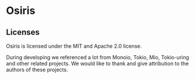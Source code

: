 # Osiris 

## Licenses
Osiris is licensed under the MIT and Apache 2.0 license.

During developing we referenced a lot from Monoio, Tokio, Mio, Tokio-uring and other related projects. We would like to thank and give attribution to the authors of these projects.
